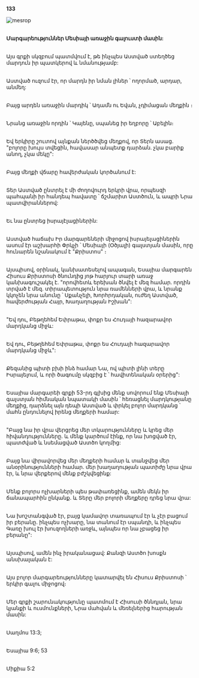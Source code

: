 **133**

![mesrop](https://volamar.ru/audio_video/foto/01/detbible/B278.BMP)

\
**Մարգարեություններ Մեսիայի առաջին գալուստի մասին:**

\
Այս գրքի սկզբում պատմվում է, թե ինչպես Աստված ստեղծեց մարդուն իր պատկերով և նմանությամբ:

\
Աստված ուզում էր, որ մարդն իր նման լիներ ՝ ողորմած, արդար, անմեղ:

\
Բայց արդեն առաջին մարդիկ ՝ Ադամն ու Եվան, չդիմացան մեղքին ։

\
Նրանց առաջին որդին ՝ Կայենը, սպանեց իր եղբորը ՝ Աբելին։

\
Եվ երկիրը շուտով այնքան ներծծվեց մեղքով, որ Տերն ասաց. "բոլորը խույս տվեցին, հավասար անպետք դարձան. չկա բարիք անող, չկա մեկը":

\
Բայց մեղքի վճարը հավերժական կործանում է:

\
Տեր Աստված ընտրել է մի ժողովուրդ երկրի վրա, որպեսզի պահպանի իր հանդեպ հավատը ՝ ճշմարիտ Աստծուն, և ապրի Նրա պատվիրաններով:

\
Եւ նա ընտրեց իսրայէլացիներին:

\
Աստված հաճախ Իր մարգարեների միջոցով իսրայելացիներին ասում էր աշխարհի Փրկչի ՝ Մեսիայի (Օծյալի) գալստյան մասին, որը հունարեն նշանակում է "Քրիստոս" ։

\
Այսպիսով, օրինակ, կանխատեսելով ապագան, Եսայիա մարգարեն Հիսուս Քրիստոսի ծնունդից յոթ հարյուր տարի առաջ կանխագուշակել է. "որովհետև երեխան ծնվել է մեզ համար. որդին տրված է մեզ. տիրապետություն նրա ռամենների վրա, և նրանք կկոչեն նրա անունը ՝ Սքանչելի, Խորհրդական, ուժեղ Աստված, հավերժության Հայր, Խաղաղության Իշխան":

\
"Եվ դու, Բեթղեհեմ Եփրաթա, փոքր ես Հուդայի հազարավոր մարդկանց միջև:

\
Եվ դու, Բեթղեհեմ Եփրաթա, փոքր ես Հուդայի հազարավոր մարդկանց միջև":

\
Քեզանից պիտի բխի ինձ համար Նա, ով պիտի լինի տերը Իսրայելում, և որի ծագումը սկզբից է ՝ հավիտենական օրերից":

\
Եսայիա մարգարեի գրքի 53-րդ գլխից մենք սովորում ենք Մեսիայի գալստյան հիմնական նպատակի մասին ՝ հեռացնել մարդկությանը մեղքից, դարձնել այն դեպի Աստված և փրկել բոլոր մարդկանց ՝ մահն ընդունելով իրենց մեղքերի համար:

\
"Բայց նա իր վրա վերցրեց մեր տկարությունները և կրեց մեր հիվանդությունները. և մենք կարծում էինք, որ նա խոցված էր, պատժված և նսեմացված Աստծո կողմից:

\
Բայց նա վիրավորվեց մեր մեղքերի համար և տանջվեց մեր անօրինությունների համար. մեր խաղաղության պատիժը նրա վրա էր, և նրա վերքերով մենք բժշկվեցինք:

\
Մենք բոլորս ոչխարների պես թափառեցինք, ամեն մեկն իր ճանապարհին ընկանք. և Տերը մեր բոլորի մեղքերը դրեց նրա վրա:

\
Նա խոշտանգված էր, բայց կամավոր տառապում էր և չէր բացում իր բերանը. ինչպես ոչխարը, նա տանում էր սպանդի, և ինչպես Գառը խուլ էր խուզողների առջև, այնպես որ նա չբացեց իր բերանը":

\
Այսպիսով, ամեն ինչ իրականացավ: Քանզի Աստծո խոսքն անսխալական է:

\
Այս բոլոր մարգարեությունները կատարվել են Հիսուս Քրիստոսի ՝ երկիր գալու միջոցով։

\
Մեր գրքի շարունակությունը պատմում է Հիսուսի ծննդյան, նրա կյանքի և ուսմունքների, Նրա մահվան և մեռելներից հարության մասին:

\
Սաղմոս 13:3;

\
Եսայիա 9:6; 53

\
Միքիա 5:2
